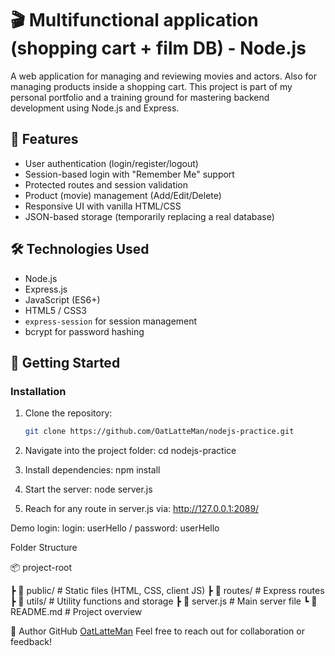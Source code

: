 # 🎬 Multifunctional application (shopping cart + film DB) - Node.js

A web application for managing and reviewing movies and actors. Also
for managing products inside a shopping cart. This project is part of my personal portfolio and a training ground for mastering backend development using Node.js and Express.

## 📌 Features

- User authentication (login/register/logout)
- Session-based login with "Remember Me" support
- Protected routes and session validation
- Product (movie) management (Add/Edit/Delete)
- Responsive UI with vanilla HTML/CSS
- JSON-based storage (temporarily replacing a real database)

## 🛠️ Technologies Used

- Node.js
- Express.js
- JavaScript (ES6+)
- HTML5 / CSS3
- `express-session` for session management
- bcrypt for password hashing

## 🚀 Getting Started

### Installation

1. Clone the repository:
   ```bash
   git clone https://github.com/OatLatteMan/nodejs-practice.git

2. Navigate into the project folder:
    cd nodejs-practice

3. Install dependencies:
    npm install

4. Start the server:
    node server.js

5. Reach for any route in server.js via:
    http://127.0.0.1:2089/


Demo login:
    login: userHello / password: userHello


Folder Structure

📦 project-root

 ┣ 📂 public/              # Static files (HTML, CSS, client JS)
 ┣ 📂 routes/              # Express routes
 ┣ 📂 utils/               # Utility functions and storage
 ┣ 📜 server.js            # Main server file
 ┗ 📜 README.md            # Project overview

👤 Author
    GitHub [OatLatteMan](https://github.com/OatLatteMan)
    Feel free to reach out for collaboration or feedback!
